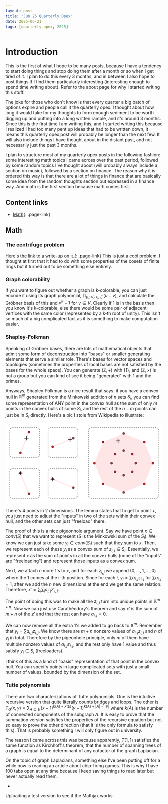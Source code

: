 ```yaml
---
layout: post
title: "Jun 25 Quarterly Opex"
date: 2025-06-21
tags: [quarterly-opex, 2025]
---
```


# Introduction

This is the first of what I hope to be many posts, because I have a tendency to start doing things and stop doing them after a month or so when I get tired of it. I plan to do this every 3 months, and in between I also hope to post things if I find them particularly interesting (interesting enough to spend time writing about). Refer to the about page for why I started writing this stuff.

The joke for those who don't know is that every quarter a big batch of options expire and people call it the quarterly opex. I thought about how long it would take for my thoughts to form enough sediment to be worth digging up and putting into a long written ramble, and it's around 3 months. Since this is the first time I am writing this, and I started writing this because I realized I had too many pent up ideas that had to be written down, it means this quarterly opex post will probably be longer than the next few. It will also include things I have thought about in the distant past, and not necessarily just the past 3 months.

I plan to structure most of my quarterly opex posts in the following fashion: some interesting math topics I came across over the past period, followed by some random topics I've thought about (will probably always include a section on music), followed by a section on finance. The reason why it is ordered this way is that there are a lot of things in finance that are basically some idea from the random thoughts section but expressed in a finance way. And math is the first section because math comes first.

## Content links
- [Math](#math){: .page-link}


## Math

### The centrifuge problem

[<u>Here's the link to a write-up on it.</u>](https://mattbaker.blog/2018/06/25/the-balanced-centrifuge-problem/){: .page-link} This is just a cool problem. I thought at first that it had to do with some properties of the cosets of finite rings but it turned out to be something else entirely.

### Graph colorability

If you want to figure out whether a graph is k-colorable, you can just encode it using its graph polynomial, $\prod_{\lbrace u,v \rbrace \in E}\,(u-v)$, and calculate the Gr&ouml;bner basis of this and $v^k - 1$ for $v \in V$. Clearly if 1 is in the basis then you know it's k-colorable, else there would be some pair of adjacent vertices with the same color (represented by a k-th root of unity). This isn't so much of a big complicated fact as it is something to make computation easier.

### Shapley-Folkman

Speaking of Gr&ouml;bner bases, there are lots of mathematical objects that admit some form of deconstruction into "bases" or smaller generating elements that serve a similar role. There's bases for vector spaces and topologies (sometimes the properties of local bases are not satisfied by the bases for the whole space). You can generate $(\mathbb{Z}, +)$ with {1}, and $(\mathbb{Z}, \times)$ is not a group but you can kind of see it being "generated" with 1 and the primes.

Anyways, Shapley-Folkman is a nice result that says: if you have a convex hull in $\mathbb{R}^m$ generated from the Minkowski addition of $n$ sets $S_i$, you can find some representation of ANY point in the convex hull as the sum of only $m$ points in the convex hulls of some $S_i$, and the rest of the $n-m$ points can just be in $S_i$ directly. Here's a pic I stole from Wikipedia to illustrate:

<div align="center">
    <img src="../assets/images/Shapley_Folkman_lemma.svg.png" alt="Shapley-Folkman in 2d">
</div>

There's 4 points in 2 dimensions. The lemma states that to get to point +, you just need to adjust the "inputs" in two of the sets within their convex hull, and the other sets can just "freeload" there.

The proof of this is a nice pigeonhole argument. Say we have point $x \in conv(S)$ that we want to represent ($S$ is the Minkowski sum of the $S_i$). We know we can just take some $y_i \in conv(S_i)$ such that they sum to $x$. Then, we represent each of these $y_i$ as a convex sum of $z_{i,j} \in S_i$. Essentially, we represent $x$ as the sum of points in all the convex hulls (none of the "inputs" are "freeloading") and represent those inputs as a convex sum.

Next, we attach $n$ more 1's to $x$, and for each $z_{i,j}$ we append $(0,...,1,...,0)$ where the 1 comes at the i-th position. Since for each $i$, $y_i = \sum a_{i,j}z_{i,j}$ for $\sum a_{i,j} = 1$, after we add the $n$ new dimensions at the end we get the same relation. Therefore, $x' = \sum_{i} \sum_{j} a_{i,j}z'_{i,j}$.

The point of doing this was to make all the $z_{i,j}$ turn into unique points in $\mathbb{R}^{m+n}$. Now we can just use Carath&eacute;odory's theorem and say $x'$ is the sum of $m+n$ of the $z'$ and that the rest can have $a_{i,j} = 0$.

We can now remove all the extra 1's we added to go back to $\mathbb{R}^{m}$. Remember that $y_i = \sum a_{i,j}z_{i,j}$. We know there are $m+n$ nonzero values of $a_{i,j}z_{i,j}$ and $n$ of $y_{i}$ in total. Therefore by the pigeonhole principle, only $m$ of them have multiple nonzero values of $a_{i,j}z_{i,j}$, and the rest only have 1 value and thus satisfy $y_{i} \in S_{i}$ (freeloaders).

I think of this as a kind of "basis" representation of that point in the convex hull. You can specify points in large complicated sets with just a small number of values, bounded by the dimension of the set.

### Tutte polynomials

There are two characterizations of Tutte polynomials. One is the intuitive recursive version that quite literally counts bridges and loops. The other is $T_{G}(x,y) = \sum_{A \subseteq E}\,(x-1)^{k(A)-k(E)}(y-1)^{k(A)+|A|-|V|}$ where $k(A)$ is the number of connected components of the subgraph $A$. It is easy to prove that the summation version satisfies the properties of the recursive equation but not so easy to prove the other direction (that it is the only formula to satisfy this). That is probably something I will only figure out in university.

The reason I came across this was because apparently, $T(1,1)$ satisfies the same function as Kirchhoff's theorem, that the number of spanning trees of a graph is equal to the determinant of any cofactor of the graph Laplacian.

On the topic of graph Laplacians, something else I've been putting off for a while now is reading an article about chip-firing games. This is why I have 100 tabs open at any time because I keep saving things to read later but never actually read them.

-
Uploading a test version to see if the Mathjax works